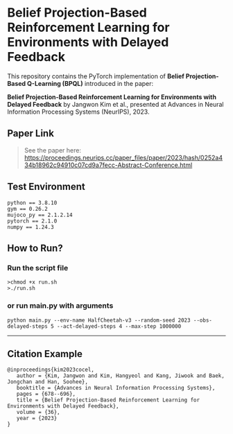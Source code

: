 # Belief Projection-Based Reinforcement Learning for Environments with Delayed Feedback
This repository contains the PyTorch implementation of **Belief Projection-Based Q-Learning (BPQL)** introduced in the paper:

**Belief Projection-Based Reinforcement Learning for Environments with Delayed Feedback** by Jangwon Kim et al., presented at Advances in Neural Information Processing Systems (NeurIPS), 2023.


## Paper Link
>See the paper here: https://proceedings.neurips.cc/paper_files/paper/2023/hash/0252a434b18962c94910c07cd9a7fecc-Abstract-Conference.html

## Test Environment
```
python == 3.8.10
gym == 0.26.2
mujoco_py == 2.1.2.14
pytorch == 2.1.0
numpy == 1.24.3
```

## How to Run?
### Run the script file 
```
>chmod +x run.sh
>./run.sh
```

### or run main.py with arguments
```
python main.py --env-name HalfCheetah-v3 --random-seed 2023 --obs-delayed-steps 5 --act-delayed-steps 4 --max-step 1000000
```
---

## Citation Example
```
@inproceedings{kim2023cocel,
   author = {Kim, Jangwon and Kim, Hangyeol and Kang, Jiwook and Baek, Jongchan and Han, Soohee},
   booktitle = {Advances in Neural Information Processing Systems},
   pages = {678--696},
   title = {Belief Projection-Based Reinforcement Learning for Environments with Delayed Feedback},
   volume = {36},
   year = {2023}
}
```
